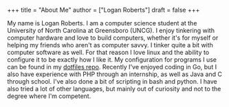 +++
title = "About Me"
author = ["Logan Roberts"]
draft = false
+++

My name is Logan Roberts. I am a computer science student at the University of
North Carolina at Greensboro (UNCG). I enjoy tinkering with computer hardware
and love to build computers, whether it's for myself or helping my friends who
aren't as computer savvy. I tinker quite a bit with computer software as well.
For that reason I love linux and the ability to configure it to be exactly how
I like it. My configuration for programs I use can be found in my
[dotfiles repo](https://github.com/lcroberts/dotfiles). Recently I've enjoyed
coding in Go, but I also have experience with PHP through an internship, as
well as Java and C through school. I've also done a bit of scripting in bash
and python. I have also tried a lot of other languages, but mainly out of
curiosity and not to the degree where I'm competent.
